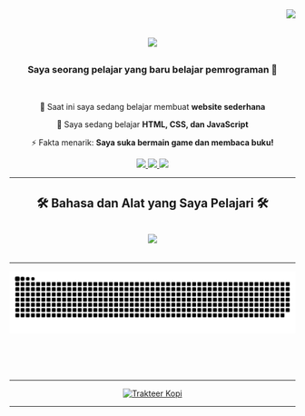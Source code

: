 <img align="right" src="https://visitor-badge.laobi.icu/badge?page_id=salesp07.salesp07" />

<h1 align="center">
    <img src="https://readme-typing-svg.herokuapp.com/?font=Righteous&size=35&center=true&vCenter=true&width=500&height=70&duration=4000&lines=Halo+Selamat+Datang!+👋;+Saya+Muhammad+Jaja+Maulana;" />
</h1>

<h3 align="center">Saya seorang pelajar yang baru belajar pemrograman 🌟</h3>

<br/>

<div align="center">
 
 🔭 Saat ini saya sedang belajar membuat **website sederhana**
 
 🌱 Saya sedang belajar **HTML, CSS, dan JavaScript**

⚡ Fakta menarik: **Saya suka bermain game dan membaca buku!**

 </div>
 
<div align="center"> 
  <a href="https://www.instagram.com/majmu25/" target="_blank">
    <img src="https://img.shields.io/badge/Instagram-333333?style=for-the-badge&logo=instagram&logoColor=white" />
  </a>
  <a href="https://tiktok.com" target="_blank">
    <img src="https://img.shields.io/badge/TikTok-000000?style=for-the-badge&logo=tiktok&logoColor=white" />
  </a>
  <a href="https://facebook.com" target="_blank">
    <img src="https://img.shields.io/badge/Facebook-1877F2?style=for-the-badge&logo=facebook&logoColor=white" />
  </a>
</div>

 <hr/>
 
<h2 align="center">🛠️ Bahasa dan Alat yang Saya Pelajari 🛠️</h2>
<br/>
<div align="center">
    <img src="https://skillicons.dev/icons?i=html,css,js,bootstrap,laravel,php" />
</div>

<br/>
<hr/>

<div align="center">
  <img alt="ular memakan kontribusi saya" src="https://raw.githubusercontent.com/salesp07/salesp07/output/github-contribution-grid-snake.svg" />
  
  <br/><br/><br/>
</div>

<hr>
<div align="center">
<a href='https://trakteer.id/kaito205/tip' target='_blank'><img height='64' style='border:0px;height:64px;' src='https://storage.ko-fi.com/cdn/kofi1.png?v=3' border='0' alt='Trakteer Kopi' /></a>
</div>
<hr/>
